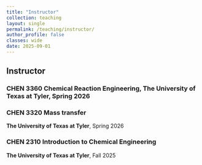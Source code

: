```yaml
---
title: "Instructor"
collection: teaching
layout: single
permalink: /teaching/instructor/
author_profile: false
classes: wide
date: 2025-09-01
---
```


## Instructor

### CHEN 3360 Chemical Reaction Engineering, **The University of Texas at Tyler**, Spring 2026

### CHEN 3320 Mass transfer
**The University of Texas at Tyler**, Spring 2026

### CHEN 2310 Introduction to Chemical Engineering
**The University of Texas at Tyler**, Fall 2025
